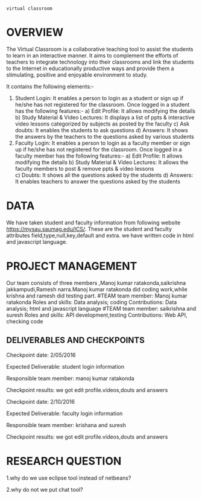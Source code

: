                                                                                          virtual classroom
# OVERVIEW
The Virtual Classroom is a collaborative teaching tool to assist the students to learn in an interactive manner.  It aims to complement the efforts of teachers to integrate technology into their classrooms and link the students to the Internet in educationally productive ways and provide them a stimulating, positive and enjoyable environment to study.

It contains the following elements:-

1. Student Login:
	It enables a person to login as a student or sign up if he/she has not registered for the classroom.
	Once logged in a student has the following features:-
		a) Edit Profile:
			It allows modifying the details
		b) Study Material & Video Lectures:
			It displays a list of ppts & interactive video lessons categorized by subjects as posted by the faculty
		c) Ask doubts:
			It enables the students to ask questions
		d) Answers:
			It shows the answers by the teachers to the questions asked by various students
2. Faculty Login:
	It enables a person to login as a faculty member or sign up if he/she has not registered for the classroom.
Once logged in a faculty member has the following features:-
a) Edit Profile:
			It allows modifying the details
		b) Study Material & Video Lectures:
			It allows the faculty members to post & remove ppts & video lessons				
        c) Doubts:
			It shows all the questions asked by the students
		d) Answers:
			It enables teachers to answer the questions asked by the students

# DATA
We have taken student and faculty information from following website https://mysau.saumag.edu/ICS/.
These are the student and faculty attributes field,type,null,key,default and extra.
we have written code in html and javascript language.
# PROJECT MANAGEMENT
Our team consists of three members ,Manoj kumar ratakonda,saikrishna jakkampudi,Ramesh narra.Manoj kumar ratakonda did coding work,while krishna and ramesh did testing part.
#TEAM
team member: Manoj kumar ratakonda
Roles and skills:
Data analysis; coding
 Contributions:
 Data analysis; html and javascript language
#TEAM
team member: saikrishna and suresh
Roles and skills:
API development,testing
Contributions:
 Web API,   checking code
 
## DELIVERABLES AND CHECKPOINTS
 Checkpoint date: 2/05/2016
  
  Expected Deliverable:
  student login information
  
  Responsible team member:
  manoj kumar ratakonda 
  
  Checkpoint results:
  we got edit profile.videos,douts and answers
  
  Checkpoint date: 2/10/2016
  
  Expected Deliverable:
  faculty login information
  
  Responsible team member:
  krishana and suresh
  
  Checkpoint results:
  we got edit profile.videos,douts and answers

# RESEARCH QUESTION
1.why do we use eclipse tool instead of netbeans?

2.why do not we put chat tool?
